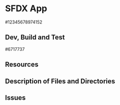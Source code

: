 # SFDX  App

#12345678974152

## Dev, Build and Test

#6717737
## Resources


## Description of Files and Directories


## Issues


